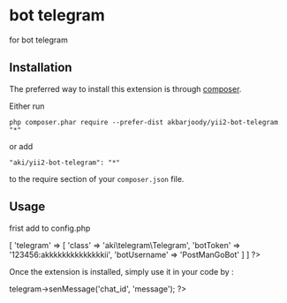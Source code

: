 bot telegram
============
for bot telegram

Installation
------------

The preferred way to install this extension is through [composer](http://getcomposer.org/download/).

Either run

```
php composer.phar require --prefer-dist akbarjoody/yii2-bot-telegram "*"
```

or add

```
"aki/yii2-bot-telegram": "*"
```

to the require section of your `composer.json` file.


Usage
-----
frist add to config.php

<?php
'component' => [
	'telegram' => [
           'class' => 'aki\telegram\Telegram',
           'botToken' => '123456:akkkkkkkkkkkkkkii',
           'botUsername' => 'PostManGoBot'
    ]

]
?>

Once the extension is installed, simply use it in your code by  :


<?= Yii::$app->telegram->senMessage('chat_id', 'message'); ?>
